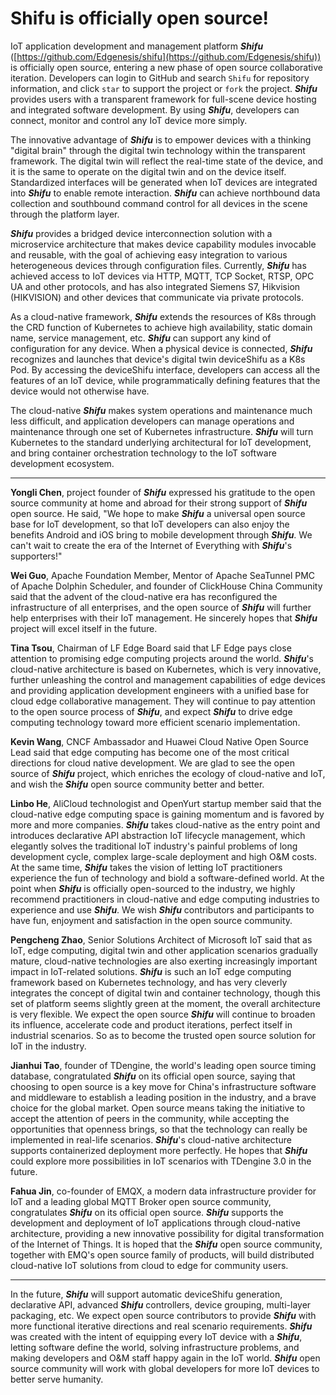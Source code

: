 # Shifu is officially open source!

IoT application development and management platform ***Shifu*** ([https://github.com/Edgenesis/shifu](https://github.com/Edgenesis/shifu)) is officially open source, entering a new phase of open source collaborative iteration. Developers can login to GitHub and search `Shifu` for repository information, and click `star` to support the project or `fork` the project. ***Shifu*** provides users with a transparent framework for full-scene device hosting and integrated software development. By using ***Shifu***, developers can connect, monitor and control any IoT device more simply. 

The innovative advantage of ***Shifu*** is to empower devices with a thinking "digital brain" through the digital twin technology within the transparent framework. The digital twin will reflect the real-time state of the device, and it is the same to operate on the digital twin and on the device itself. Standardized interfaces will be generated when IoT devices are integrated into ***Shifu*** to enable remote interaction. ***Shifu*** can achieve northbound data collection and southbound command control for all devices in the scene through the platform layer.

***Shifu*** provides a bridged device interconnection solution with a microservice architecture that makes device capability modules invocable and reusable, with the goal of achieving easy integration to various heterogeneous devices through configuration files. Currently, ***Shifu*** has achieved access to IoT devices via HTTP, MQTT, TCP Socket, RTSP, OPC UA and other protocols, and has also integrated Siemens S7, Hikvision (HIKVISION) and other devices that communicate via private protocols. 

As a cloud-native framework, ***Shifu*** extends the resources of K8s through the CRD function of Kubernetes to achieve high availability, static domain name, service management, etc. ***Shifu*** can support any kind of configuration for any device. When a physical device is connected, ***Shifu*** recognizes and launches that device's digital twin deviceShifu as a K8s Pod. By accessing the deviceShifu interface, developers can access all the features of an IoT device, while programmatically defining features that the device would not otherwise have. 

The cloud-native ***Shifu*** makes system operations and maintenance much less difficult, and application developers can manage operations and maintenance through one set of Kubernetes infrastructure. ***Shifu*** will turn Kubernetes to the standard underlying architectural for IoT development, and bring container orchestration technology to the IoT software development ecosystem. 

---

**Yongli Chen**, project founder of ***Shifu*** expressed his gratitude to the open source community at home and abroad for their strong support of ***Shifu*** open source. He said, "We hope to make ***Shifu*** a universal open source base for IoT development, so that IoT developers can also enjoy the benefits Android and iOS bring to mobile development through ***Shifu***. We can't wait to create the era of the Internet of Everything with ***Shifu***'s supporters!"

**Wei Guo**, Apache Foundation Member, Mentor of Apache SeaTunnel PMC of Apache Dolphin Scheduler, and founder of ClickHouse China Community said that the advent of the cloud-native era has reconfigured the infrastructure of all enterprises, and the open source of ***Shifu*** will further help enterprises with their IoT management. He sincerely hopes that ***Shifu*** project will excel itself in the future.

**Tina Tsou**, Chairman of LF Edge Board said that LF Edge pays close attention to promising edge computing projects around the world. ***Shifu***'s cloud-native architecture is based on Kubernetes, which is very innovative, further unleashing the control and management capabilities of edge devices and providing application development engineers with a unified base for cloud edge collaborative management. They will continue to pay attention to the open source process of ***Shifu***, and expect ***Shifu*** to drive edge computing technology toward more efficient scenario implementation. 

**Kevin Wang**, CNCF Ambassador and Huawei Cloud Native Open Source Lead  said that edge computing has become one of the most critical directions for cloud native development. We are glad to see the open source of ***Shifu*** project, which enriches the ecology of cloud-native and IoT, and wish the ***Shifu*** open source community better and better.

**Linbo He**, AliCloud technologist and OpenYurt startup member said that the cloud-native edge computing space is gaining momentum and is favored by more and more companies. ***Shifu*** takes cloud-native as the entry point and introduces declarative API abstraction IoT lifecycle management, which elegantly solves the traditional IoT industry's painful problems of long development cycle, complex large-scale deployment and high O&M costs. At the same time, ***Shifu*** takes the vision of letting IoT practitioners experience the fun of technology and biold a software-defined world. At the point when ***Shifu*** is officially open-sourced to the industry, we highly recommend practitioners in cloud-native and edge computing industries to experience and use ***Shifu***. We wish ***Shifu*** contributors and participants to have fun, enjoyment and satisfaction in the open source community. 

**Pengcheng Zhao**, Senior Solutions Architect of Microsoft IoT said that as IoT, edge computing, digital twin and other application scenarios gradually mature, cloud-native technologies are also exerting increasingly important impact in IoT-related solutions. ***Shifu*** is such an IoT edge computing framework based on Kubernetes technology, and has very cleverly integrates the concept of digital twin and container technology, though this set of platform seems slightly green at the moment, the overall architecture is very flexible. We expect the open source ***Shifu*** will continue to broaden its influence, accelerate code and product iterations, perfect itself in industrial scenarios. So as to become the trusted open source solution for IoT in the industry. 

**Jianhui Tao**, founder of TDengine, the world's leading open source timing database, congratulated ***Shifu*** on its official open source, saying that choosing to open source is a key move for China's infrastructure software and middleware to establish a leading position in the industry, and a brave choice for the global market. Open source means taking the initiative to accept the attention of peers in the community, while accepting the opportunities that openness brings, so that the technology can really be implemented in real-life scenarios. ***Shifu***'s cloud-native architecture  supports containerized deployment more perfectly. He hopes that ***Shifu*** could explore more possibilities in IoT scenarios with TDengine 3.0 in the future. 

**Fahua Jin**, co-founder of EMQX, a modern data infrastructure provider for IoT and a leading global MQTT Broker open source community, congratulates ***Shifu*** on its official open source. ***Shifu*** supports the development and deployment of IoT applications through cloud-native architecture, providing a new innovative possibility for digital transformation of the Internet of Things. It is hoped that the ***Shifu*** open source community, together with EMQ's open source family of products, will build distributed cloud-native IoT solutions from cloud to edge for community users.

---

In the future, ***Shifu*** will support automatic deviceShifu generation, declarative API, advanced ***Shifu*** controllers, device grouping, multi-layer packaging, etc. We expect open source contributors to provide ***Shifu*** with more functional iterative directions and real scenario requirements. ***Shifu*** was created with the intent of equipping every IoT device with a ***Shifu***, letting software define the world, solving infrastructure problems, and making developers and O&M staff happy again in the IoT world. ***Shifu*** open source community will work with global developers for more IoT devices to better serve humanity. 